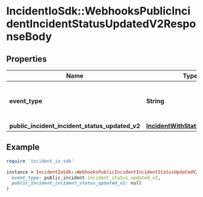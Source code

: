 # IncidentIoSdk::WebhooksPublicIncidentIncidentStatusUpdatedV2ResponseBody

## Properties

| Name | Type | Description | Notes |
| ---- | ---- | ----------- | ----- |
| **event_type** | **String** | What type of event is this webhook for? |  |
| **public_incident_incident_status_updated_v2** | [**IncidentWithStatusChangeV2**](IncidentWithStatusChangeV2.md) |  |  |

## Example

```ruby
require 'incident_io_sdk'

instance = IncidentIoSdk::WebhooksPublicIncidentIncidentStatusUpdatedV2ResponseBody.new(
  event_type: public_incident.incident_status_updated_v2,
  public_incident_incident_status_updated_v2: null
)
```


